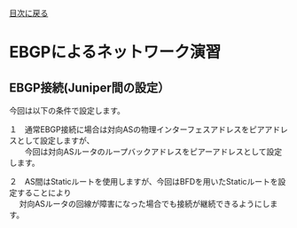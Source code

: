 [目次に戻る](./Junos-BGP-exercises.md) <br>

# EBGPによるネットワーク演習

## EBGP接続(Juniper間の設定）<br>
今回は以下の条件で設定します。<br>

１　通常EBGP接続に場合は対向ASの物理インターフェスアドレスをピアアドレスとして設定しますが、<br>
　　今回は対向ASルータのループバックアドレスをピアーアドレスとして設定します。<br>

２　AS間はStaticルートを使用しますが、今回はBFDを用いたStaticルートを設定することにより<br>
　 対向ASルータの回線が障害になった場合でも接続が継続できるようにします。<br>
